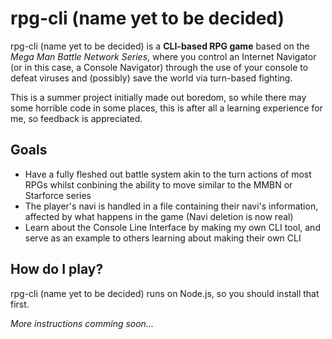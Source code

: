 # rpg-cli (name yet to be decided)
rpg-cli (name yet to be decided) is a **CLI-based RPG game** based on the *Mega Man Battle Network Series*, where you control an Internet Navigator
(or in this case, a Console Navigator) through the use of your console to defeat viruses and (possibly) save the world via turn-based fighting.

This is a summer project initially made out boredom, so while there may some horrible code in some places, this is after all a learning experience
for me, so feedback is appreciated.

## Goals
- Have a fully fleshed out battle system akin to the turn actions of most RPGs whilst conbining
the ability to move similar to the MMBN or Starforce series
- The player's navi is handled in a file containing their navi's information, affected by what
happens in the game (Navi deletion is now real)
- Learn about the Console Line Interface by making my own CLI tool, and serve as an example to
others learning about making their own CLI

## How do I play?
rpg-cli (name yet to be decided) runs on Node.js, so you should install that first.

*More instructions comming soon...*